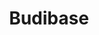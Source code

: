 ---
codehost: https://github.com/https://github.com/Budibase/budibase
logohandle: budibase
sort: budibase
title: Budibase
twitter: https://x.com/budibase
website: https://budibase.com/
---